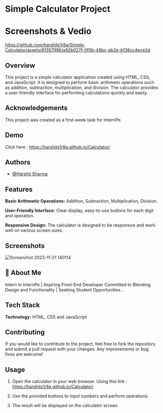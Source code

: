 ﻿
# Simple Calculator Project

# Screenshots & Vedio


https://github.com/harshits1r8a/Simple-Calculator/assets/91357996/a92b027f-0f0b-48bc-ab2e-b138cc4ece2d




## Overview

This project is a simple calculator application created using HTML, CSS, and JavaScript. It is designed to perform basic arithmetic operations such as addition, subtraction, multiplication, and division. The calculator provides a user-friendly interface for performing calculations quickly and easily.
## Acknowledgements

This project was created as a first-week task for InternPe.


## Demo


Click here : https://harshits1r8a.github.io/Calculator/


## Authors

- [@Harshit Sharma](https://github.com/harshits1r8a)


## Features

**Basic Arithmetic Operations:** Addition, Subtraction, Multiplication, Division.

**User-Friendly Interface:** Clear display, easy-to-use buttons for each digit and operation.

**Responsive Design:** The calculator is designed to be responsive and work well on various screen sizes.
## Screenshots

![Screenshot 2023-11-21 140114](https://github.com/harshits1r8a/Simple-Calculator/assets/91357996/66df5f1d-79fe-405c-ac61-07f991ea6d08)



## 🚀 About Me
Intern in InternPe | Aspiring Front-End Developer Committed to Blending Design and Functionality | Seeking Student Opportunities...


## Tech Stack

**Technology:** HTML, CSS and JavaScript




## Contributing

If you would like to contribute to the project, 
feel free to fork the repository and submit a pull 
request with your changes. Any improvements or bug 
fixes are welcome!


## Usage

1. Open the calculator in your web browser.
Using this link : https://harshits1r8a.github.io/Calculator/

2. Use the provided buttons to input numbers and perform operations.

3. The result will be displayed on the calculator screen.

